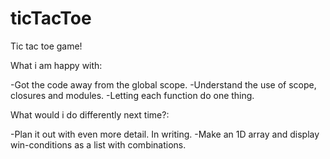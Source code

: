 # ticTacToe
Tic tac toe game!


What i am happy with:

-Got the code away from the global scope.
-Understand the use of scope, closures and modules.
-Letting each function do one thing.

What would i do differently next time?:

-Plan it out with even more detail. In writing.
-Make an 1D array and display win-conditions as a list with combinations.